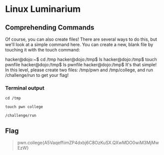 # Linux Luminarium

## Comprehending Commands

Of course, you can also create files! There are several ways to do this, but we'll look at a simple command here. You can create a new, blank file by touching it with the touch command:

hacker@dojo:~$ cd /tmp
hacker@dojo:/tmp$ ls
hacker@dojo:/tmp$ touch pwnfile
hacker@dojo:/tmp$ ls
pwnfile
hacker@dojo:/tmp$
It's that simple! In this level, please create two files: /tmp/pwn and /tmp/college, and run /challenge/run to get your flag!

### Terminal output

`cd /tmp`

`touch pwn college`

`/challenge/run`

## Flag

> pwn.college{A5VaqeffiimZP4dxbj6C8OzKuSX.QXwMDO0wiM3MjMwEzW}
